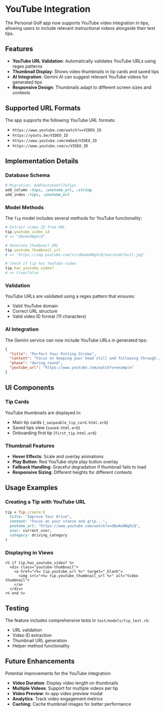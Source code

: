 # YouTube Integration

The Personal Golf app now supports YouTube video integration in tips, allowing users to include relevant instructional videos alongside their text tips.

## Features

- **YouTube URL Validation**: Automatically validates YouTube URLs using regex patterns
- **Thumbnail Display**: Shows video thumbnails in tip cards and saved tips
- **AI Integration**: Gemini AI can suggest relevant YouTube videos for generated tips
- **Responsive Design**: Thumbnails adapt to different screen sizes and contexts

## Supported URL Formats

The app supports the following YouTube URL formats:

- `https://www.youtube.com/watch?v=VIDEO_ID`
- `https://youtu.be/VIDEO_ID`
- `https://www.youtube.com/embed/VIDEO_ID`
- `https://www.youtube.com/v/VIDEO_ID`

## Implementation Details

### Database Schema

```ruby
# Migration: AddYoutubeUrlToTips
add_column :tips, :youtube_url, :string
add_index :tips, :youtube_url
```

### Model Methods

The `Tip` model includes several methods for YouTube functionality:

```ruby
# Extract video ID from URL
tip.youtube_video_id
# => "dQw4w9WgXcQ"

# Generate thumbnail URL
tip.youtube_thumbnail_url
# => "https://img.youtube.com/vi/dQw4w9WgXcQ/maxresdefault.jpg"

# Check if tip has YouTube video
tip.has_youtube_video?
# => true/false
```

### Validation

YouTube URLs are validated using a regex pattern that ensures:
- Valid YouTube domain
- Correct URL structure
- Valid video ID format (11 characters)

### AI Integration

The Gemini service can now include YouTube URLs in generated tips:

```json
{
  "title": "Perfect Your Putting Stroke",
  "content": "Focus on keeping your head still and following through...",
  "phase": "during_round",
  "youtube_url": "https://www.youtube.com/watch?v=example"
}
```

## UI Components

### Tip Cards

YouTube thumbnails are displayed in:
- Main tip cards (`_swipeable_tip_card.html.erb`)
- Saved tips view (`saved.html.erb`)
- Onboarding first tip (`first_tip.html.erb`)

### Thumbnail Features

- **Hover Effects**: Scale and overlay animations
- **Play Button**: Red YouTube-style play button overlay
- **Fallback Handling**: Graceful degradation if thumbnail fails to load
- **Responsive Sizing**: Different heights for different contexts

## Usage Examples

### Creating a Tip with YouTube URL

```ruby
tip = Tip.create!(
  title: "Improve Your Drive",
  content: "Focus on your stance and grip...",
  youtube_url: "https://www.youtube.com/watch?v=dQw4w9WgXcQ",
  user: current_user,
  category: driving_category
)
```

### Displaying in Views

```erb
<% if tip.has_youtube_video? %>
  <div class="youtube-thumbnail">
    <a href="<%= tip.youtube_url %>" target="_blank">
      <img src="<%= tip.youtube_thumbnail_url %>" alt="Video thumbnail">
    </a>
  </div>
<% end %>
```

## Testing

The feature includes comprehensive tests in `test/models/tip_test.rb`:

- URL validation
- Video ID extraction
- Thumbnail URL generation
- Helper method functionality

## Future Enhancements

Potential improvements for the YouTube integration:

- **Video Duration**: Display video length on thumbnails
- **Multiple Videos**: Support for multiple videos per tip
- **Video Preview**: In-app video preview modal
- **Analytics**: Track video engagement metrics
- **Caching**: Cache thumbnail images for better performance